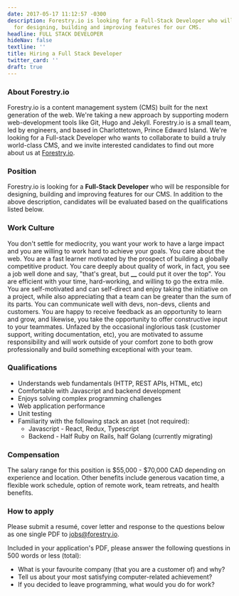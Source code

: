 ```yaml
---
date: 2017-05-17 11:12:57 -0300
description: Forestry.io is looking for a Full-Stack Developer who will be responsible
  for designing, building and improving features for our CMS.
headline: FULL STACK DEVELOPER
hideNav: false
textline: ''
title: Hiring a Full Stack Developer
twitter_card: ''
draft: true
---
```


### About Forestry.io

Forestry.io is a content management system (CMS) built for the next generation of the web. We're taking a new approach by supporting modern web-development tools like Git, Hugo and Jekyll. Forestry.io is a small team, led by engineers, and based in Charlottetown, Prince Edward Island. We're looking for a Full-stack Developer who wants to collaborate to build a truly world-class CMS, and we invite interested candidates to find out more about us at [Forestry.io](https://forestry.io).

### Position

Forestry.io is looking for a **Full-Stack Developer** who will be responsible for designing, building and improving features for our CMS. In addition to the above description, candidates will be evaluated based on the qualifications listed below.

### Work Culture

You don't settle for mediocrity, you want your work to have a large impact and you are willing to work hard to achieve your goals. You care about the web. You are a fast learner motivated by the prospect of building a globally competitive product. You care deeply about quality of work, in fact, you see a job well done and say, "that's great, but **\_\_** could put it over the top". You are efficient with your time, hard-working, and willing to go the extra mile. You are self-motivated and can self-direct and enjoy taking the initiative on a project, while also appreciating that a team can be greater than the sum of its parts. You can communicate well with devs, non-devs, clients and customers. You are happy to receive feedback as an opportunity to learn and grow, and likewise, you take the opportunity to offer constructive input to your teammates. Unfazed by the occasional inglorious task (customer support, writing documentation, etc), you are motivated to assume responsibility and will work outside of your comfort zone to both grow professionally and build something exceptional with your team.

### Qualifications

* Understands web fundamentals (HTTP, REST APIs, HTML, etc)
* Comfortable with Javascript and backend development
* Enjoys solving complex programming challenges
* Web application performance
* Unit testing
* Familiarity with the following stack an asset (not required):
  * Javascript - React, Redux, Typescript
  * Backend - Half Ruby on Rails, half Golang (currently migrating)

### Compensation

The salary range for this position is $55,000 - $70,000 CAD depending on experience and location. Other benefits include generous vacation time, a flexible work schedule, option of remote work, team retreats, and health benefits.

### How to apply

Please submit a resumé, cover letter and response to the questions below as one single PDF to [jobs@forestry.io](mailto:jobs@forestry.io).

Included in your application's PDF, please answer the following questions in 500 words or less (total):

* What is your favourite company (that you are a customer of) and why?
* Tell us about your most satisfying computer-related achievement?
* If you decided to leave programming, what would you do for work?
